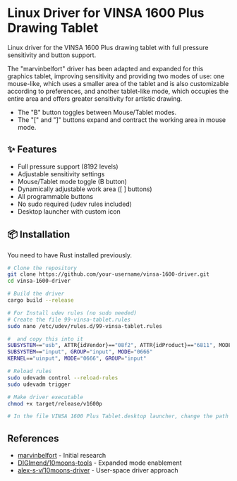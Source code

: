  
# Linux Driver for VINSA 1600 Plus Drawing Tablet

Linux driver for the VINSA 1600 Plus drawing tablet with full pressure sensitivity and button support.

The "marvinbelfort" driver has been adapted and expanded for this graphics tablet, improving sensitivity and providing two modes of use: one mouse-like, which uses a smaller area of ​​the tablet and is also customizable according to preferences, and another tablet-like mode, which occupies the entire area and offers greater sensitivity for artistic drawing.

- The "B" button toggles between Mouse/Tablet modes.
- The "[" and "]" buttons expand and contract the working area in mouse mode.

## ✨ Features
-  Full pressure support (8192 levels)
-  Adjustable sensitivity settings
-  Mouse/Tablet mode toggle (B button)
-  Dynamically adjustable work area ([ ] buttons)
-  All programmable buttons
-  No sudo required (udev rules included)
-  Desktop launcher with custom icon

## 📦 Installation
You need to have Rust installed previously.

```bash
# Clone the repository
git clone https://github.com/your-username/vinsa-1600-driver.git
cd vinsa-1600-driver

# Build the driver
cargo build --release

# For Install udev rules (no sudo needed)
# Create the file 99-vinsa-tablet.rules
sudo nano /etc/udev/rules.d/99-vinsa-tablet.rules

#  and copy this into it
SUBSYSTEM=="usb", ATTR{idVendor}=="08f2", ATTR{idProduct}=="6811", MODE="0666"
SUBSYSTEM=="input", GROUP="input", MODE="0666"
KERNEL=="uinput", MODE="0666", GROUP="input"

# Reload rules
sudo udevadm control --reload-rules
sudo udevadm trigger

# Make driver executable
chmod +x target/release/v1600p

# In the file VINSA 1600 Plus Tablet.desktop launcher, change the path where the "v1600p" driver file was placed.
```


## References
- [marvinbelfort](https://github.com/marvinbelfort) - Initial research
- [DIGImend/10moons-tools](https://github.com/DIGImend/10moons-tools) - Expanded mode enablement
- [alex-s-v/10moons-driver](https://github.com/alex-s-v/10moons-driver) - User-space driver approach
